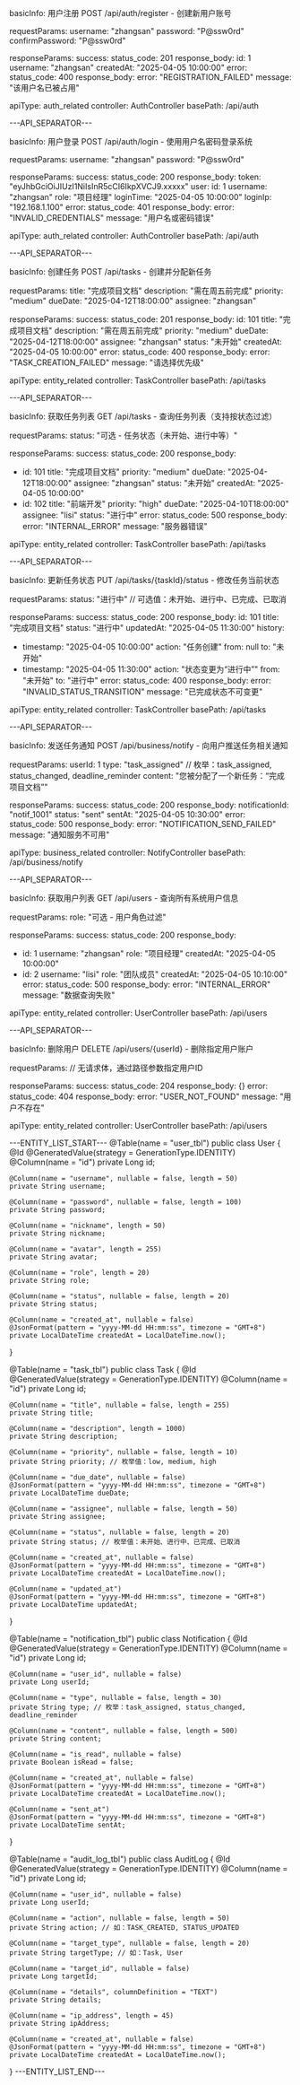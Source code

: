 basicInfo: 用户注册 POST /api/auth/register - 创建新用户账号

requestParams:
username: "zhangsan"
password: "P@ssw0rd"
confirmPassword: "P@ssw0rd"

responseParams:
success:
status_code: 201
response_body:
id: 1
username: "zhangsan"
createdAt: "2025-04-05 10:00:00"
error:
status_code: 400
response_body:
error: "REGISTRATION_FAILED"
message: "该用户名已被占用"

apiType: auth_related
controller: AuthController
basePath: /api/auth

---API_SEPARATOR---

basicInfo: 用户登录 POST /api/auth/login - 使用用户名密码登录系统

requestParams:
username: "zhangsan"
password: "P@ssw0rd"

responseParams:
success:
status_code: 200
response_body:
token: "eyJhbGciOiJIUzI1NiIsInR5cCI6IkpXVCJ9.xxxxx"
user:
id: 1
username: "zhangsan"
role: "项目经理"
loginTime: "2025-04-05 10:00:00"
loginIp: "192.168.1.100"
error:
status_code: 401
response_body:
error: "INVALID_CREDENTIALS"
message: "用户名或密码错误"

apiType: auth_related
controller: AuthController
basePath: /api/auth

---API_SEPARATOR---

basicInfo: 创建任务 POST /api/tasks - 创建并分配新任务

requestParams:
title: "完成项目文档"
description: "需在周五前完成"
priority: "medium"
dueDate: "2025-04-12T18:00:00"
assignee: "zhangsan"

responseParams:
success:
status_code: 201
response_body:
id: 101
title: "完成项目文档"
description: "需在周五前完成"
priority: "medium"
dueDate: "2025-04-12T18:00:00"
assignee: "zhangsan"
status: "未开始"
createdAt: "2025-04-05 10:00:00"
error:
status_code: 400
response_body:
error: "TASK_CREATION_FAILED"
message: "请选择优先级"

apiType: entity_related
controller: TaskController
basePath: /api/tasks

---API_SEPARATOR---

basicInfo: 获取任务列表 GET /api/tasks - 查询任务列表（支持按状态过滤）

requestParams:
status: "可选 - 任务状态（未开始、进行中等）"

responseParams:
success:
status_code: 200
response_body:
- id: 101
  title: "完成项目文档"
  priority: "medium"
  dueDate: "2025-04-12T18:00:00"
  assignee: "zhangsan"
  status: "未开始"
  createdAt: "2025-04-05 10:00:00"
- id: 102
  title: "前端开发"
  priority: "high"
  dueDate: "2025-04-10T18:00:00"
  assignee: "lisi"
  status: "进行中"
error:
status_code: 500
response_body:
error: "INTERNAL_ERROR"
message: "服务器错误"

apiType: entity_related
controller: TaskController
basePath: /api/tasks

---API_SEPARATOR---

basicInfo: 更新任务状态 PUT /api/tasks/{taskId}/status - 修改任务当前状态

requestParams:
status: "进行中" // 可选值：未开始、进行中、已完成、已取消

responseParams:
success:
status_code: 200
response_body:
id: 101
title: "完成项目文档"
status: "进行中"
updatedAt: "2025-04-05 11:30:00"
history:
- timestamp: "2025-04-05 10:00:00"
  action: "任务创建"
  from: null
  to: "未开始"
- timestamp: "2025-04-05 11:30:00"
  action: "状态变更为“进行中”"
  from: "未开始"
  to: "进行中"
error:
status_code: 400
response_body:
error: "INVALID_STATUS_TRANSITION"
message: "已完成状态不可变更"

apiType: entity_related
controller: TaskController
basePath: /api/tasks

---API_SEPARATOR---

basicInfo: 发送任务通知 POST /api/business/notify - 向用户推送任务相关通知

requestParams:
userId: 1
type: "task_assigned" // 枚举：task_assigned, status_changed, deadline_reminder
content: "您被分配了一个新任务：“完成项目文档”"

responseParams:
success:
status_code: 200
response_body:
notificationId: "notif_1001"
status: "sent"
sentAt: "2025-04-05 10:30:00"
error:
status_code: 500
response_body:
error: "NOTIFICATION_SEND_FAILED"
message: "通知服务不可用"

apiType: business_related
controller: NotifyController
basePath: /api/business/notify

---API_SEPARATOR---

basicInfo: 获取用户列表 GET /api/users - 查询所有系统用户信息

requestParams:
role: "可选 - 用户角色过滤"

responseParams:
success:
status_code: 200
response_body:
- id: 1
  username: "zhangsan"
  role: "项目经理"
  createdAt: "2025-04-05 10:00:00"
- id: 2
  username: "lisi"
  role: "团队成员"
  createdAt: "2025-04-05 10:10:00"
error:
status_code: 500
response_body:
error: "INTERNAL_ERROR"
message: "数据查询失败"

apiType: entity_related
controller: UserController
basePath: /api/users

---API_SEPARATOR---

basicInfo: 删除用户 DELETE /api/users/{userId} - 删除指定用户账户

requestParams:
// 无请求体，通过路径参数指定用户ID

responseParams:
success:
status_code: 204
response_body: {}
error:
status_code: 404
response_body:
error: "USER_NOT_FOUND"
message: "用户不存在"

apiType: entity_related
controller: UserController
basePath: /api/users

---ENTITY_LIST_START---
@Table(name = "user_tbl")
public class User {
    @Id
    @GeneratedValue(strategy = GenerationType.IDENTITY)
    @Column(name = "id")
    private Long id;

    @Column(name = "username", nullable = false, length = 50)
    private String username;

    @Column(name = "password", nullable = false, length = 100)
    private String password;

    @Column(name = "nickname", length = 50)
    private String nickname;

    @Column(name = "avatar", length = 255)
    private String avatar;

    @Column(name = "role", length = 20)
    private String role;

    @Column(name = "status", nullable = false, length = 20)
    private String status;

    @Column(name = "created_at", nullable = false)
    @JsonFormat(pattern = "yyyy-MM-dd HH:mm:ss", timezone = "GMT+8")
    private LocalDateTime createdAt = LocalDateTime.now();
}

@Table(name = "task_tbl")
public class Task {
    @Id
    @GeneratedValue(strategy = GenerationType.IDENTITY)
    @Column(name = "id")
    private Long id;

    @Column(name = "title", nullable = false, length = 255)
    private String title;

    @Column(name = "description", length = 1000)
    private String description;

    @Column(name = "priority", nullable = false, length = 10)
    private String priority; // 枚举值：low, medium, high

    @Column(name = "due_date", nullable = false)
    @JsonFormat(pattern = "yyyy-MM-dd HH:mm:ss", timezone = "GMT+8")
    private LocalDateTime dueDate;

    @Column(name = "assignee", nullable = false, length = 50)
    private String assignee;

    @Column(name = "status", nullable = false, length = 20)
    private String status; // 枚举值：未开始、进行中、已完成、已取消

    @Column(name = "created_at", nullable = false)
    @JsonFormat(pattern = "yyyy-MM-dd HH:mm:ss", timezone = "GMT+8")
    private LocalDateTime createdAt = LocalDateTime.now();

    @Column(name = "updated_at")
    @JsonFormat(pattern = "yyyy-MM-dd HH:mm:ss", timezone = "GMT+8")
    private LocalDateTime updatedAt;
}

@Table(name = "notification_tbl")
public class Notification {
    @Id
    @GeneratedValue(strategy = GenerationType.IDENTITY)
    @Column(name = "id")
    private Long id;

    @Column(name = "user_id", nullable = false)
    private Long userId;

    @Column(name = "type", nullable = false, length = 30)
    private String type; // 枚举：task_assigned, status_changed, deadline_reminder

    @Column(name = "content", nullable = false, length = 500)
    private String content;

    @Column(name = "is_read", nullable = false)
    private Boolean isRead = false;

    @Column(name = "created_at", nullable = false)
    @JsonFormat(pattern = "yyyy-MM-dd HH:mm:ss", timezone = "GMT+8")
    private LocalDateTime createdAt = LocalDateTime.now();

    @Column(name = "sent_at")
    @JsonFormat(pattern = "yyyy-MM-dd HH:mm:ss", timezone = "GMT+8")
    private LocalDateTime sentAt;
}

@Table(name = "audit_log_tbl")
public class AuditLog {
    @Id
    @GeneratedValue(strategy = GenerationType.IDENTITY)
    @Column(name = "id")
    private Long id;

    @Column(name = "user_id", nullable = false)
    private Long userId;

    @Column(name = "action", nullable = false, length = 50)
    private String action; // 如：TASK_CREATED, STATUS_UPDATED

    @Column(name = "target_type", nullable = false, length = 20)
    private String targetType; // 如：Task, User

    @Column(name = "target_id", nullable = false)
    private Long targetId;

    @Column(name = "details", columnDefinition = "TEXT")
    private String details;

    @Column(name = "ip_address", length = 45)
    private String ipAddress;

    @Column(name = "created_at", nullable = false)
    @JsonFormat(pattern = "yyyy-MM-dd HH:mm:ss", timezone = "GMT+8")
    private LocalDateTime createdAt = LocalDateTime.now();
}
---ENTITY_LIST_END---